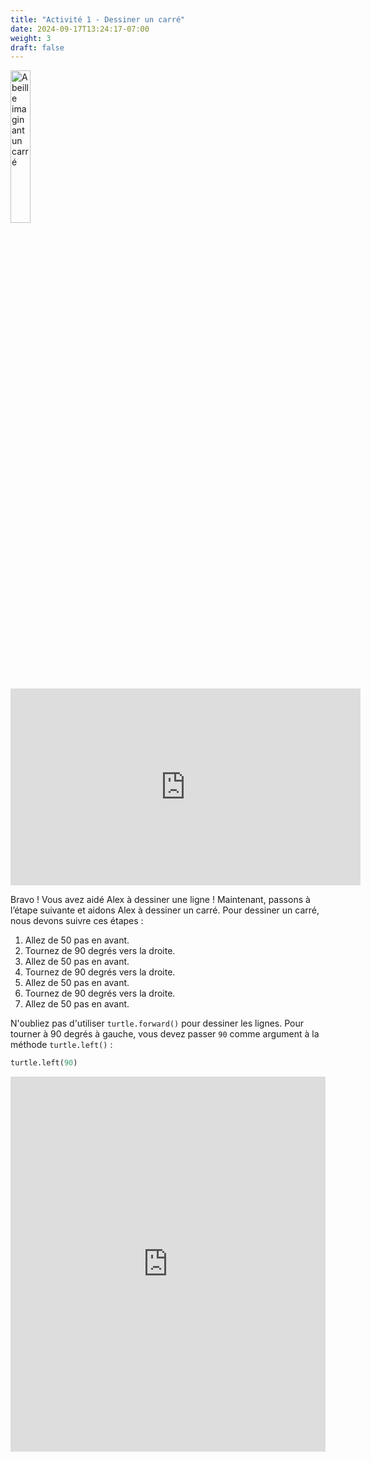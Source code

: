 ```yaml
---
title: "Activité 1 - Dessiner un carré"
date: 2024-09-17T13:24:17-07:00
weight: 3
draft: false
---
```


<img src="../media/bee_square.png" alt="Abeille imaginant un carré" width="25%" />

<p style="text-align: center;"><iframe width="560" height="315" src="https://www.youtube.com/embed/CRJf-LbXAx4" frameborder="0" allow="accelerometer; autoplay; clipboard-write; encrypted-media; gyroscope; picture-in-picture" allowfullscreen></iframe></p>

Bravo ! Vous avez aidé Alex à dessiner une ligne ! Maintenant, passons à l’étape suivante et aidons Alex à dessiner un carré. Pour dessiner un carré, nous devons suivre ces étapes :

1. Allez de 50 pas en avant.
2. Tournez de 90 degrés vers la droite.
3. Allez de 50 pas en avant.
4. Tournez de 90 degrés vers la droite.
5. Allez de 50 pas en avant.
6. Tournez de 90 degrés vers la droite.
7. Allez de 50 pas en avant.

N'oubliez pas d'utiliser `turtle.forward()` pour dessiner les lignes. Pour tourner à 90 degrés à gauche, vous devez passer `90` comme argument à la méthode `turtle.left()` :

``` python
turtle.left(90)
```

<iframe src="https://trinket.io/embed/python/bfe791bb1e" width="100%" height="600" frameborder="0" marginwidth="0" marginheight="0" allowfullscreen></iframe>